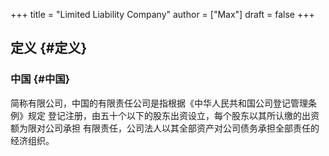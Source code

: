 +++
title = "Limited Liability Company"
author = ["Max"]
draft = false
+++

## 定义 {#定义}


### 中国 {#中国}

简称有限公司，中国的有限责任公司是指根据《中华人民共和国公司登记管理条例》规定
登记注册，由五十个以下的股东出资设立，每个股东以其所认缴的出资额为限对公司承担
有限责任，公司法人以其全部资产对公司债务承担全部责任的经济组织。

